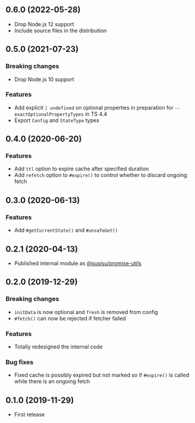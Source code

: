 ## 0.6.0 (2022-05-28)
- Drop Node.js 12 support
- Include source files in the distribution

## 0.5.0 (2021-07-23)
### Breaking changes
- Drop Node.js 10 support

### Features
- Add explicit `| undefined` on optional properties in preparation for `--exactOptionalPropertyTypes` in TS 4.4
- Export `Config` and `StateType` types

## 0.4.0 (2020-06-20)
### Features
- Add `ttl` option to expire cache after specified duration
- Add `refetch` option to `#expire()` to control whether to discard ongoing fetch

## 0.3.0 (2020-06-13)
### Features
- Add `#getCurrentState()` and `#unsafeGet()`

## 0.2.1 (2020-04-13)
- Published internal module as [@susisu/promise-utils](https://github.com/susisu/promise-utils)

## 0.2.0 (2019-12-29)
### Breaking changes
- `initData` is now optional and `fresh` is removed from config
- `#fetch()` can now be rejected if fetcher failed

### Features
- Totally redesigned the internal code

### Bug fixes
- Fixed cache is possibly expired but not marked so if `#expire()` is called while there is an ongoing fetch

## 0.1.0 (2019-11-29)
- First release
